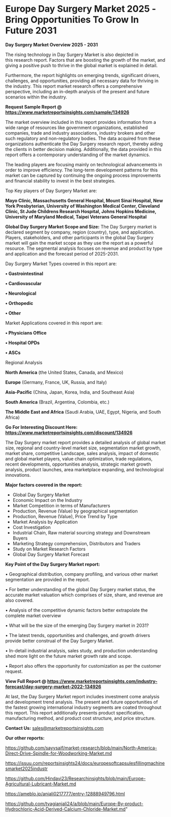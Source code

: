 # Europe Day Surgery Market 2025 -Bring Opportunities To Grow In Future 2031

<Strong> Day Surgery Market Overview 2025 - 2031</strong>

The rising technology in Day Surgery Market is also depicted in this research report. Factors that are boosting the growth of the market, and giving a positive push to thrive in the global market is explained in detail.

Furthermore, the report highlights on emerging trends, significant drivers, challenges, and opportunities, providing all necessary data for thriving in the industry. This report market research offers a comprehensive perspective, including an in-depth analysis of the present and future scenarios within the industry.

<strong>Request Sample Report @ <a href=https://www.marketreportsinsights.com/sample/134926>https://www.marketreportsinsights.com/sample/134926</a></strong>

The market overview included in this report provides information from a wide range of resources like government organizations, established companies, trade and industry associations, industry brokers and other such regulatory and non-regulatory bodies. The data acquired from these organizations authenticate the Day Surgery research report, thereby aiding the clients in better decision making. Additionally, the data provided in this report offers a contemporary understanding of the market dynamics.

The leading players are focusing mainly on technological advancements in order to improve efficiency. The long-term development patterns for this market can be captured by continuing the ongoing process improvements and financial stability to invest in the best strategies.

Top Key players of Day Surgery Market are:

<strong>Mayo Clinic, Massachusetts General Hospital, Mount Sinai Hospital, New York Presbyterian, University of Washington Medical Center, Cleveland Clinic, St Jude Childrens Research Hospital, Johns Hopkins Medicine, University of Maryland Medical, Taipei Veterans General Hospital</strong>

<strong><b>Global Day Surgery Market Scope and Size:</b></strong>
The Day Surgery market is declared segment by company, region (country), type, and application. Players, stakeholders, and other participants in the global Day Surgery market will gain the market scope as they use the report as a powerful resource. The segmental analysis focuses on revenue and product by type and application and the forecast period of 2025-2031.

Day Surgery Market Types covered in this report are:

<strong>• Gastrointestinal

• Cardiovascular

• Neurological

• Orthopedic

• Other</strong>

Market Applications covered in this report are:

<strong>• Physicians Office

• Hospital OPDs

• ASCs</strong> 

Regional Analysis

<strong>North America</strong> (the United States, Canada, and Mexico)

<strong>Europe</strong> (Germany, France, UK, Russia, and Italy)

<strong>Asia-Pacific</strong> (China, Japan, Korea, India, and Southeast Asia)

<strong>South America</strong> (Brazil, Argentina, Colombia, etc.)

<strong>The Middle East and Africa</strong> (Saudi Arabia, UAE, Egypt, Nigeria, and South Africa)

<strong>Go For Interesting Discount Here: <a href=https://www.marketreportsinsights.com/discount/134926>https://www.marketreportsinsights.com/discount/134926</a></strong>

The Day Surgery market report provides a detailed analysis of global market size, regional and country-level market size, segmentation market growth, market share, competitive Landscape, sales analysis, impact of domestic and global market players, value chain optimization, trade regulations, recent developments, opportunities analysis, strategic market growth analysis, product launches, area marketplace expanding, and technological innovations.

<strong><b>Major factors covered in the report:</b></strong>
<ul>
  <li>Global Day Surgery Market </li>
  <li>Economic Impact on the Industry</li>
  <li>Market Competition in terms of Manufacturers</li>
  <li>Production, Revenue (Value) by geographical segmentation</li>
  <li>Production, Revenue (Value), Price Trend by Type</li>
  <li>Market Analysis by Application</li>
  <li>Cost Investigation</li>
  <li>Industrial Chain, Raw material sourcing strategy and Downstream Buyers</li>
  <li>Marketing Strategy comprehension, Distributors and Traders</li>
  <li>Study on Market Research Factors</li>
  <li>Global Day Surgery Market Forecast</li>
</ul>

<strong><b>Key Point of the Day Surgery Market report:</b></strong>

• Geographical distribution, company profiling, and various other market segmentation are provided in the report.

• For better understanding of the global Day Surgery market status, the accurate market valuation which comprises of size, share, and revenue are also covered.

• Analysis of the competitive dynamic factors better extrapolate the complete market overview

• What will be the size of the emerging Day Surgery market in 2031?

• The latest trends, opportunities and challenges, and growth drivers provide better construal of the Day Surgery Market.

• In-detail industrial analysis, sales study, and production understanding shed more light on the future market growth rate and scope.

• Report also offers the opportunity for customization as per the customer request.

<strong><b>View Full Report @ <a href=https://www.marketreportsinsights.com/industry-forecast/day-surgery-market-2022-134926>https://www.marketreportsinsights.com/industry-forecast/day-surgery-market-2022-134926</a></b></strong>


At last, the Day Surgery Market report includes investment come analysis and development trend analysis. The present and future opportunities of the fastest growing international industry segments are coated throughout this report. This report additionally presents product specification, manufacturing method, and product cost structure, and price structure.

<strong>Contact Us:</strong>
sales@marketreportsinsights.com

<strong>Our other reports:</strong>

<a href=https://github.com/sayysaif/market-research/blob/main/North-America-Direct-Drive-Spindle-for-Woodworking-Market.md>https://github.com/sayysaif/market-research/blob/main/North-America-Direct-Drive-Spindle-for-Woodworking-Market.md</a>

<a href=https://issuu.com/reportsinsights24/docs/europesoftcapsulesfillingmachinesmarket2025industr>https://issuu.com/reportsinsights24/docs/europesoftcapsulesfillingmachinesmarket2025industr</a>

<a href=https://github.com/Hindavi23/Researchinsights/blob/main/Europe-Agricultural-Lubricant-Market.md>https://github.com/Hindavi23/Researchinsights/blob/main/Europe-Agricultural-Lubricant-Market.md</a>

<a href=https://ameblo.jp/anjali0217777/entry-12888949796.html>https://ameblo.jp/anjali0217777/entry-12888949796.html</a>

<a href=https://github.com/tyagianjali24/a/blob/main/Europe-By-product-Hydrochloric-Acid-Derived-Calcium-Chloride-Market.md>https://github.com/tyagianjali24/a/blob/main/Europe-By-product-Hydrochloric-Acid-Derived-Calcium-Chloride-Market.md</a>"
